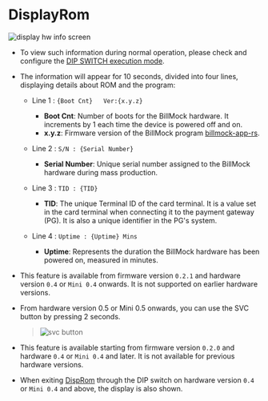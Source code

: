 <!--
SPDX-FileCopyrightText: © 2023 Jinwoo Park (pmnxis@gmail.com)

SPDX-License-Identifier: MIT OR Apache-2.0
-->

# DisplayRom

![display hw info screen](https://billmock.gpark.biz/images/dip_switch_disp_hw_info_enus.png)

- To view such information during normal operation, please check and configure the [DIP SWITCH execution mode](./dip_switch.md#application-mode-dip-switch-configuration).

- The information will appear for 10 seconds, divided into four lines, displaying details about ROM and the program:
    - Line 1 : `{Boot Cnt}   Ver:{x.y.z}`
        - **Boot Cnt**: Number of boots for the BillMock hardware. It increments by 1 each time the device is powered off and on.
        - **x.y.z**: Firmware version of the BillMock program [billmock-app-rs](https://github.com/pmnxis/billmock-app-rs).

    - Line 2 : `S/N : {Serial Number}`
        - **Serial Number**: Unique serial number assigned to the BillMock hardware during mass production.

    - Line 3 : `TID : {TID}`
        - **TID**: The unique Terminal ID of the card terminal. It is a value set in the card terminal when connecting it to the payment gateway (PG). It is also a unique identifier in the PG's system.

    - Line 4 : `Uptime : {Uptime} Mins`
        - **Uptime**: Represents the duration the BillMock hardware has been powered on, measured in minutes.

- This feature is available from firmware version `0.2.1` and hardware version `0.4` or `Mini 0.4` onwards. It is not supported on earlier hardware versions.

- From hardware version 0.5 or Mini 0.5 onwards, you can use the SVC button by pressing 2 seconds.
  > ![svc button](https://billmock.gpark.biz/images/svc_button.jpg)

- This feature is available starting from firmware version `0.2.0` and hardware `0.4` or `Mini 0.4` and later. It is not available for previous hardware versions.

- When exiting [DispRom](./feature_disp_rom.md) through the DIP switch on hardware version `0.4` or `Mini 0.4` and above, the display is also shown.
